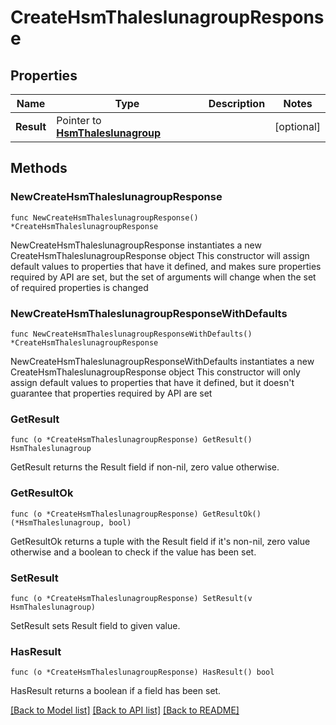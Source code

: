 # CreateHsmThaleslunagroupResponse

## Properties

Name | Type | Description | Notes
------------ | ------------- | ------------- | -------------
**Result** | Pointer to [**HsmThaleslunagroup**](HsmThaleslunagroup.md) |  | [optional] 

## Methods

### NewCreateHsmThaleslunagroupResponse

`func NewCreateHsmThaleslunagroupResponse() *CreateHsmThaleslunagroupResponse`

NewCreateHsmThaleslunagroupResponse instantiates a new CreateHsmThaleslunagroupResponse object
This constructor will assign default values to properties that have it defined,
and makes sure properties required by API are set, but the set of arguments
will change when the set of required properties is changed

### NewCreateHsmThaleslunagroupResponseWithDefaults

`func NewCreateHsmThaleslunagroupResponseWithDefaults() *CreateHsmThaleslunagroupResponse`

NewCreateHsmThaleslunagroupResponseWithDefaults instantiates a new CreateHsmThaleslunagroupResponse object
This constructor will only assign default values to properties that have it defined,
but it doesn't guarantee that properties required by API are set

### GetResult

`func (o *CreateHsmThaleslunagroupResponse) GetResult() HsmThaleslunagroup`

GetResult returns the Result field if non-nil, zero value otherwise.

### GetResultOk

`func (o *CreateHsmThaleslunagroupResponse) GetResultOk() (*HsmThaleslunagroup, bool)`

GetResultOk returns a tuple with the Result field if it's non-nil, zero value otherwise
and a boolean to check if the value has been set.

### SetResult

`func (o *CreateHsmThaleslunagroupResponse) SetResult(v HsmThaleslunagroup)`

SetResult sets Result field to given value.

### HasResult

`func (o *CreateHsmThaleslunagroupResponse) HasResult() bool`

HasResult returns a boolean if a field has been set.


[[Back to Model list]](../README.md#documentation-for-models) [[Back to API list]](../README.md#documentation-for-api-endpoints) [[Back to README]](../README.md)


